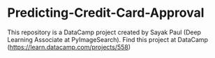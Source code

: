 # Predicting-Credit-Card-Approval
This repository is a DataCamp project created by Sayak Paul (Deep Learning Associate at PyImageSearch). Find this project at DataCamp (https://learn.datacamp.com/projects/558)
